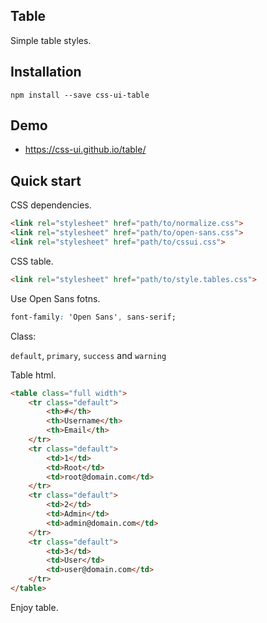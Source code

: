 ## Table

Simple table styles.

## Installation

```
npm install --save css-ui-table
```
## Demo

- https://css-ui.github.io/table/

## Quick start

CSS dependencies.

```html
<link rel="stylesheet" href="path/to/normalize.css">
<link rel="stylesheet" href="path/to/open-sans.css">
<link rel="stylesheet" href="path/to/cssui.css">
```

CSS table.

```html
<link rel="stylesheet" href="path/to/style.tables.css">
```

Use Open Sans fotns.

```css
font-family: 'Open Sans', sans-serif;
```

Class:

```default```, ```primary```, ```success``` and ```warning```

Table html.

```html
<table class="full width">
	<tr class="default">
		<th>#</th>
		<th>Username</th>
		<th>Email</th>
	</tr>
	<tr class="default">
		<td>1</td>
		<td>Root</td>
		<td>root@domain.com</td>
	</tr>
	<tr class="default">
		<td>2</td>
		<td>Admin</td>
		<td>admin@domain.com</td>
	</tr>
	<tr class="default">
		<td>3</td>
		<td>User</td>
		<td>user@domain.com</td>
	</tr>
</table>
```

Enjoy table.
